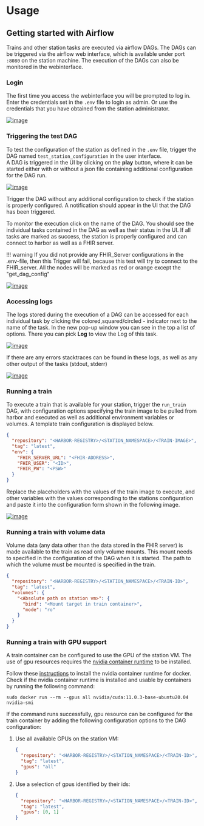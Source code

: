 # Usage

## Getting started with Airflow

Trains and other station tasks are executed via airflow DAGs. The DAGs can be triggered via the airflow web interface,
which is available under port ```:8080``` on the station machine. The execution of the DAGs can also be monitored in the
webinterface.

### Login

The first time you access the webinterface you will be prompted to log in. Enter the credentials set in the `.env` file
to login as admin. Or use the credentials that you have obtained from the station administrator.

[![image](/images/station_images/airflow_login.png)](/images/station_images/airflow_login.png)

### Triggering the test DAG

To test the configuration of the station as defined in the `.env` file, trigger the DAG
named `test_station_configuration`
in the user interface.  
A DAG is triggered in the UI by clicking on the **play** button, where it can be started either with or without a json
file containing additional configuration for the DAG run.

[![image](/images/station_images/airflow_ui.png)](/images/station_images/airflow_ui.png)

Trigger the DAG without any additional configuration to check if the station is properly configured. A notification
should appear in the UI that the DAG has been triggered.

To monitor the execution click on the name of the DAG. You should see the individual tasks contained in the DAG as well
as their status in the UI. If all tasks are marked as success, the station is properly configured and can connect to
harbor as well as a FHIR server.

!!! warning
    If you did not provide any FHIR_Server configurations in the .env-file, then this Trigger will fail, because this test will try to connect to the FHIR_server. All the nodes will be marked as red or orange except the "get_dag_config"

[![image](/images/station_images/test_config_dag.png)](/images/station_images/test_config_dag.png)

### Accessing logs

The logs stored during the execution of a DAG can be accessed for each individual task by clicking the
colored,squared/circled - indicator next to the name of the task. In the new pop-up window you can see in the top a list
of options. There you can pick **Log** to view the Log of this task.

[![image](/images/station_images/task_logs.png)](/images/station_images/task_logs.png)

If there are any errors stacktraces can be found in these logs, as well as any other output of the tasks (stdout,
stderr)

[![image](/images/station_images/task_log_details.png)](/images/station_images/task_log_details.png)

### Running a train

To execute a train that is available for your station, trigger the `run_train` DAG, with configuration options
specifying the train image to be pulled from harbor and executed as well as additional environment variables or volumes.
A template train configuration is displayed below.

```json
{
  "repository": "<HARBOR-REGISTRY>/<STATION_NAMESPACE>/<TRAIN-IMAGE>",
  "tag": "latest",
  "env": {
    "FHIR_SERVER_URL": "<FHIR-ADDRESS>",
    "FHIR_USER": "<ID>",
    "FHIR_PW": "<PSW>"
  }
}
```

Replace the placeholders with the values of the train image to execute, and other variables with the values
corresponding to the stations configuration and paste it into the configuration form shown in the following image.

[![image](/images/station_images/trigger_run_train.png)](/images/station_images/trigger_run_train.png)

### Running a train with volume data

Volume data (any data other than the data stored in the FHIR server) is made available to the train as read only volume
mounts. This mount needs to specified in the configuration of the DAG when it is started.
The path to which the volume must be mounted is specified in the train.

```json
{
  "repository": "<HARBOR-REGISTRY>/<STATION_NAMESPACE>/<TRAIN-ID>",
  "tag": "latest",
  "volumes": {
    "<Absolute path on station vm>": {
      "bind": "<Mount target in train container>",
      "mode": "ro"
    }
  }
}
```

### Running a train with GPU support

A train container can be configured to use the GPU of the station VM. The use of gpu resources requires the [nvidia
container runtime](https://github.com/NVIDIA/nvidia-docker) to be installed.

Follow these [instructions](https://docs.nvidia.com/datacenter/cloud-native/container-toolkit/install-guide.html#docker)
to install the nvidia container runtime for docker.
Check if the nvidia container runtime is installed and usable by containers by running the following command:

```shell
sudo docker run --rm --gpus all nvidia/cuda:11.0.3-base-ubuntu20.04 nvidia-smi
```

If the command runs successfully, gpu resource can be configured for the train container by adding the following
configuration options to the DAG configuration:

1. Use all available GPUs on the station VM:
    ```json
    {
      "repository": "<HARBOR-REGISTRY>/<STATION_NAMESPACE>/<TRAIN-ID>",
      "tag": "latest",
      "gpus": "all"
    }
    ```
   
2. Use a selection of gpus identified by their ids:
    ```json
    {
      "repository": "<HARBOR-REGISTRY>/<STATION_NAMESPACE>/<TRAIN-ID>",
      "tag": "latest",
      "gpus": [0, 1]
    }
    ```



















